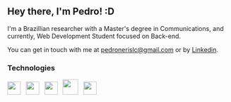## Hey there, I'm Pedro! :D

I'm a Brazillian researcher with a Master's degree in Communications, and currently, Web Development Student focused on Back-end.

You can get in touch with me at pedronerislc@gmail.com or by <a href="https://www.linkedin.com/in/pedro-nl-caldas/">Linkedin</a>.




### Technologies 

<img src="https://cdn.jsdelivr.net/gh/devicons/devicon/icons/nodejs/nodejs-original.svg" width="30" height="30" /> &nbsp; <img src="https://cdn.jsdelivr.net/gh/devicons/devicon/icons/react/react-original.svg" width="30" height="30" /> &nbsp; <img src="https://cdn.jsdelivr.net/gh/devicons/devicon/icons/mysql/mysql-original.svg" width="30" height="30" /> &nbsp; <img src="https://cdn.jsdelivr.net/gh/devicons/devicon/icons/docker/docker-original.svg" width="35" height="35"/> &nbsp; <img src="https://cdn.jsdelivr.net/gh/devicons/devicon/icons/git/git-original.svg" width="30" height="30"/>
